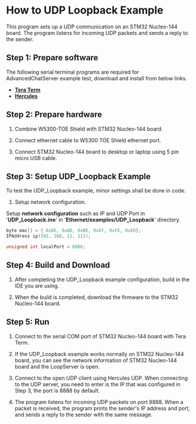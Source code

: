 # How to UDP Loopback Example

This program sets up a UDP communication on an STM32 Nucleo-144 board. The program listens for incoming UDP packets and sends a reply to the sender.

## Step 1: Prepare software

The following serial terminal programs are required for AdvancedChatServer example test, download and install from below links.

- [**Tera Term**][link-tera_term]
- [**Hercules**][link-hercules]


## Step 2: Prepare hardware

1. Combine W5300-TOE Shield with STM32 Nucleo-144 board.

2. Connect ethernet cable to W5300 TOE Shield ethernet port.

3. Connect STM32 Nucleo-144 board to desktop or laptop using 5 pin micro USB cable.



## Step 3: Setup UDP_Loopback Example

To test the UDP_Loopback example, minor settings shall be done in code.


1. Setup network configuration.

Setup **network configuration** such as IP and UDP Port in '**UDP_Loopback.ino**' in '**Ethernet/examples/UDP_Loopback**' directory.

```cpp
byte mac[] = { 0xDE, 0xAD, 0xBE, 0xEF, 0xFE, 0xED};
IPAddress ip(192, 168, 11, 111);

unsigned int localPort = 8888;
```

## Step 4: Build and Download

1. After completing the UDP_Loopback example configuration, build in the IDE you are using.

2. When the build is completed, download the firmware to the STM32 Nucleo-144 board.


## Step 5: Run

1. Connect to the serial COM port of STM32 Nucleo-144 board with Tera Term.

2. If the UDP_Loopback example works normally on STM32 Nucleo-144 board, you can see the network information of STM32 Nucleo-144 board and the LoopServer is open.

3. Connect to the open UDP client using Hercules UDP. When connecting to the UDP server, you need to enter is the IP that was configured in Step 3, the port is 8888 by default.

4. The program listens for incoming UDP packets on port 8888. When a packet is received, the program prints the sender's IP address and port, and sends a reply to the sender with the same message.




<!--
Link
-->

[link-tera_term]: https://osdn.net/projects/ttssh2/releases/
[link-hercules]: https://www.hw-group.com/software/hercules-setup-utility
